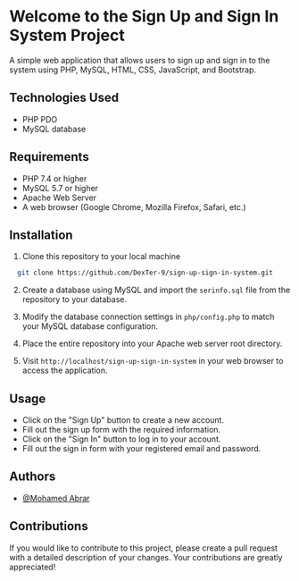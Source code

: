 
# Welcome to the Sign Up and Sign In System Project

A simple web application that allows users to sign up and sign in to the system using PHP, MySQL, HTML, CSS, JavaScript, and Bootstrap.



## Technologies Used

- PHP PDO
- MySQL database

## Requirements

- PHP 7.4 or higher
- MySQL 5.7 or higher
- Apache Web Server
- A web browser (Google Chrome, Mozilla Firefox, Safari, etc.)



## Installation

1. Clone this repository to your local machine


```bash
  git clone https://github.com/DexTer-9/sign-up-sign-in-system.git
```

2. Create a database using MySQL and import the `serinfo.sql` file from the repository to your database.

3. Modify the database connection settings in `php/config.php` to match your MySQL database configuration.

4. Place the entire repository into your Apache web server root directory.

4. Visit `http://localhost/sign-up-sign-in-system` in your web browser to access the application.

## Usage

- Click on the "Sign Up" button to create a new account.
- Fill out the sign up form with the required information.
- Click on the "Sign In" button to log in to your account.
- Fill out the sign in form with your registered email and password.


## Authors

- [@Mohamed Abrar](https://www.github.com/DexTer-9)


## Contributions

If you would like to contribute to this project, please create a pull request with a detailed description of your changes. Your contributions are greatly appreciated!

